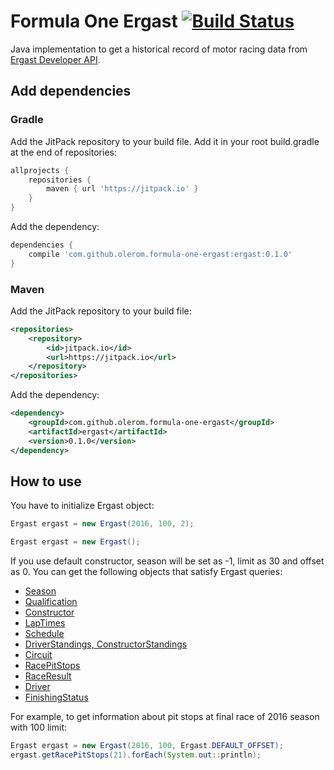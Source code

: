 # Formula One Ergast [![Build Status](https://travis-ci.org/olerom/formula-one-ergast.svg?branch=master)](https://travis-ci.org/olerom/formula-one-ergast)

Java implementation to get a historical record of motor racing data from [Ergast Developer API](http://ergast.com/mrd/).

## Add dependencies

### Gradle
Add the JitPack repository to your build file. Add it in your root build.gradle at the end of repositories:

```groovy
allprojects {
    repositories { 
        maven { url 'https://jitpack.io' }
    }
}
```
Add the dependency:

```groovy
dependencies {
    compile 'com.github.olerom.formula-one-ergast:ergast:0.1.0'
}
```

### Maven

Add the JitPack repository to your build file:

```xml
<repositories>
    <repository>
        <id>jitpack.io</id>
        <url>https://jitpack.io</url>
    </repository>
</repositories>
```

Add the dependency:

```xml
<dependency>
    <groupId>com.github.olerom.formula-one-ergast</groupId>
    <artifactId>ergast</artifactId>
    <version>0.1.0</version>
</dependency>
```


## How to use

You have to initialize Ergast object:

```java
Ergast ergast = new Ergast(2016, 100, 2);
```
```java
Ergast ergast = new Ergast();
```

If you use default constructor, season will be set as -1, limit as 30 and offset as 0.
You can get the following objects that satisfy Ergast queries:
* [Season](http://ergast.com/mrd/methods/seasons/)
* [Qualification](http://ergast.com/mrd/methods/qualifying/)
* [Constructor](http://ergast.com/mrd/methods/constructors/)
* [LapTimes](http://ergast.com/mrd/methods/laps/)
* [Schedule](http://ergast.com/mrd/methods/schedule/)
* [DriverStandings, ConstructorStandings](http://ergast.com/mrd/methods/standings/)
* [Circuit](http://ergast.com/mrd/methods/circuits/)
* [RacePitStops](http://ergast.com/mrd/methods/pitstops/)
* [RaceResult](http://ergast.com/mrd/methods/results/)
* [Driver](http://ergast.com/mrd/methods/drivers/)
* [FinishingStatus](http://ergast.com/mrd/methods/status/)

For example, to get information about pit stops at final race of 2016 season with 100 limit: 

```java
Ergast ergast = new Ergast(2016, 100, Ergast.DEFAULT_OFFSET);
ergast.getRacePitStops(21).forEach(System.out::println);
```